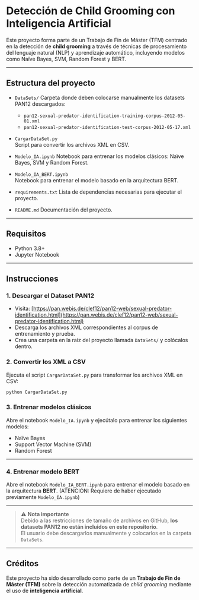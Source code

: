 # Detección de Child Grooming con Inteligencia Artificial

Este proyecto forma parte de un Trabajo de Fin de Máster (TFM) centrado en la detección de **child grooming** a través de técnicas de procesamiento del lenguaje natural (NLP) y aprendizaje automático, incluyendo modelos como Naïve Bayes, SVM, Random Forest y BERT.

---

## Estructura del proyecto

- `DataSets/` 
  Carpeta donde deben colocarse manualmente los datasets PAN12 descargados:
  - `pan12-sexual-predator-identification-training-corpus-2012-05-01.xml`
  - `pan12-sexual-predator-identification-test-corpus-2012-05-17.xml`


- `CargarDataSet.py`   
  Script para convertir los archivos XML en CSV.

- `Modelo_IA.ipynb` 
  Notebook para entrenar los modelos clásicos: Naïve Bayes, SVM y Random Forest.

- `Modelo_IA_BERT.ipynb`  
  Notebook para entrenar el modelo basado en la arquitectura BERT.

- `requirements.txt` 
  Lista de dependencias necesarias para ejecutar el proyecto.

- `README.md` 
  Documentación del proyecto.

---

## Requisitos

- Python 3.8+
- Jupyter Notebook

---

## Instrucciones

### 1. Descargar el Dataset PAN12

- Visita: [https://pan.webis.de/clef12/pan12-web/sexual-predator-identification.html](https://pan.webis.de/clef12/pan12-web/sexual-predator-identification.html)
- Descarga los archivos XML correspondientes al corpus de entrenamiento y prueba.
- Crea una carpeta en la raíz del proyecto llamada `DataSets/` y colócalos dentro.

### 2. Convertir los XML a CSV

Ejecuta el script `CargarDataSet.py` para transformar los archivos XML en CSV:

```bash
python CargarDataSet.py
```

### 3. Entrenar modelos clásicos

Abre el notebook `Modelo_IA.ipynb` y ejecútalo para entrenar los siguientes modelos:

- Naïve Bayes  
- Support Vector Machine (SVM)  
- Random Forest  

---

### 4. Entrenar modelo BERT

Abre el notebook `Modelo_IA_BERT.ipynb` para entrenar el modelo basado en la arquitectura **BERT**. 
(ATENCIÓN: Requiere de haber ejecutado previamente `Modelo_IA.ipynb`)

---

> ⚠️ **Nota importante**  
> Debido a las restricciones de tamaño de archivos en GitHub, **los datasets PAN12 no están incluidos en este repositorio**.  
> El usuario debe descargarlos manualmente y colocarlos en la carpeta `DataSets`.

---

## Créditos
Este proyecto ha sido desarrollado como parte de un **Trabajo de Fin de Máster (TFM)** sobre la detección automatizada de *child grooming* mediante el uso de **inteligencia artificial**.

